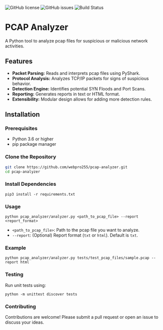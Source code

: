![GitHub license](https://img.shields.io/github/license/webpro255/pcap-analyzer)
![GitHub issues](https://img.shields.io/github/issues/webpro255/pcap-analyzer)
![Build Status](https://github.com/webpro255/pcap-analyzer/actions/workflows/python-app.yml/badge.svg)

# PCAP Analyzer

A Python tool to analyze pcap files for suspicious or malicious network activities.

## Features

- **Packet Parsing:** Reads and interprets pcap files using PyShark.
- **Protocol Analysis:** Analyzes TCP/IP packets for signs of suspicious behavior.
- **Detection Engine:** Identifies potential SYN Floods and Port Scans.
- **Reporting:** Generates reports in text or HTML format.
- **Extensibility:** Modular design allows for adding more detection rules.

## Installation

### Prerequisites

- Python 3.6 or higher
- pip package manager

### Clone the Repository

```bash
git clone https://github.com/webpro255/pcap-analyzer.git
cd pcap-analyzer
```
### Install Dependencies

```
pip3 install -r requirements.txt
```
### Usage
```
python pcap_analyzer/analyzer.py <path_to_pcap_file> --report <report_format>

```
- `<path_to_pcap_file>`: Path to the pcap file you want to analyze.
- `--report`: (Optional) Report format (`txt` or `html`). Default is `txt`.
### Example

```
python pcap_analyzer/analyzer.py tests/test_pcap_files/sample.pcap --report html
```

### Testing
Run unit tests using:
```
python -m unittest discover tests
```
### Contributing
Contributions are welcome! Please submit a pull request or open an issue to discuss your ideas.
